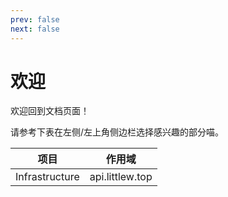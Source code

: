 ```yaml
---
prev: false
next: false
---
```


# 欢迎

欢迎回到文档页面！

请参考下表在左侧/左上角侧边栏选择感兴趣的部分喵。

| 项目           |     作用域      |
| -------------- | :-------------: |
| Infrastructure | api.littlew.top |
